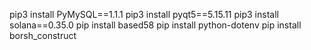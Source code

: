 pip3 install PyMySQL==1.1.1
pip3 install pyqt5==5.15.11
pip3 install solana==0.35.0
pip install based58
pip install python-dotenv
pip install borsh_construct